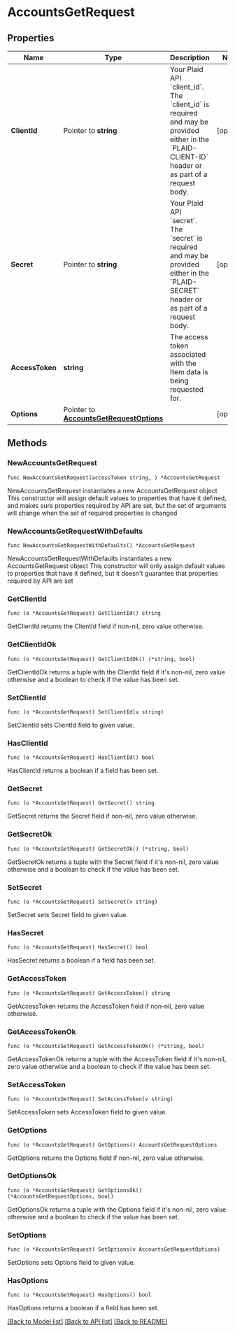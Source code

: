 # AccountsGetRequest

## Properties

Name | Type | Description | Notes
------------ | ------------- | ------------- | -------------
**ClientId** | Pointer to **string** | Your Plaid API &#x60;client_id&#x60;. The &#x60;client_id&#x60; is required and may be provided either in the &#x60;PLAID-CLIENT-ID&#x60; header or as part of a request body. | [optional] 
**Secret** | Pointer to **string** | Your Plaid API &#x60;secret&#x60;. The &#x60;secret&#x60; is required and may be provided either in the &#x60;PLAID-SECRET&#x60; header or as part of a request body. | [optional] 
**AccessToken** | **string** | The access token associated with the Item data is being requested for. | 
**Options** | Pointer to [**AccountsGetRequestOptions**](AccountsGetRequestOptions.md) |  | [optional] 

## Methods

### NewAccountsGetRequest

`func NewAccountsGetRequest(accessToken string, ) *AccountsGetRequest`

NewAccountsGetRequest instantiates a new AccountsGetRequest object
This constructor will assign default values to properties that have it defined,
and makes sure properties required by API are set, but the set of arguments
will change when the set of required properties is changed

### NewAccountsGetRequestWithDefaults

`func NewAccountsGetRequestWithDefaults() *AccountsGetRequest`

NewAccountsGetRequestWithDefaults instantiates a new AccountsGetRequest object
This constructor will only assign default values to properties that have it defined,
but it doesn't guarantee that properties required by API are set

### GetClientId

`func (o *AccountsGetRequest) GetClientId() string`

GetClientId returns the ClientId field if non-nil, zero value otherwise.

### GetClientIdOk

`func (o *AccountsGetRequest) GetClientIdOk() (*string, bool)`

GetClientIdOk returns a tuple with the ClientId field if it's non-nil, zero value otherwise
and a boolean to check if the value has been set.

### SetClientId

`func (o *AccountsGetRequest) SetClientId(v string)`

SetClientId sets ClientId field to given value.

### HasClientId

`func (o *AccountsGetRequest) HasClientId() bool`

HasClientId returns a boolean if a field has been set.

### GetSecret

`func (o *AccountsGetRequest) GetSecret() string`

GetSecret returns the Secret field if non-nil, zero value otherwise.

### GetSecretOk

`func (o *AccountsGetRequest) GetSecretOk() (*string, bool)`

GetSecretOk returns a tuple with the Secret field if it's non-nil, zero value otherwise
and a boolean to check if the value has been set.

### SetSecret

`func (o *AccountsGetRequest) SetSecret(v string)`

SetSecret sets Secret field to given value.

### HasSecret

`func (o *AccountsGetRequest) HasSecret() bool`

HasSecret returns a boolean if a field has been set.

### GetAccessToken

`func (o *AccountsGetRequest) GetAccessToken() string`

GetAccessToken returns the AccessToken field if non-nil, zero value otherwise.

### GetAccessTokenOk

`func (o *AccountsGetRequest) GetAccessTokenOk() (*string, bool)`

GetAccessTokenOk returns a tuple with the AccessToken field if it's non-nil, zero value otherwise
and a boolean to check if the value has been set.

### SetAccessToken

`func (o *AccountsGetRequest) SetAccessToken(v string)`

SetAccessToken sets AccessToken field to given value.


### GetOptions

`func (o *AccountsGetRequest) GetOptions() AccountsGetRequestOptions`

GetOptions returns the Options field if non-nil, zero value otherwise.

### GetOptionsOk

`func (o *AccountsGetRequest) GetOptionsOk() (*AccountsGetRequestOptions, bool)`

GetOptionsOk returns a tuple with the Options field if it's non-nil, zero value otherwise
and a boolean to check if the value has been set.

### SetOptions

`func (o *AccountsGetRequest) SetOptions(v AccountsGetRequestOptions)`

SetOptions sets Options field to given value.

### HasOptions

`func (o *AccountsGetRequest) HasOptions() bool`

HasOptions returns a boolean if a field has been set.


[[Back to Model list]](../README.md#documentation-for-models) [[Back to API list]](../README.md#documentation-for-api-endpoints) [[Back to README]](../README.md)


